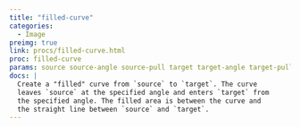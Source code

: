 ```yaml
---
title: "filled-curve"
categories: 
  - Image
preimg: true
link: procs/filled-curve.html
proc: filled-curve
params: source source-angle source-pull target target-angle target-pull color [description]
docs: |
  Create a "filled" curve from `source` to `target`. The curve 
  leaves `source` at the specified angle and enters `target` from 
  the specified angle. The filled area is between the curve and
  the straight line between `source` and `target`.
---
```

